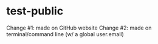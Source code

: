 # test-public

Change #1: made on GitHub website
Change #2: made on terminal/command line (w/ a global user.email)

